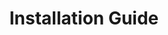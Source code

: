 ---
title: Installation Guide
description: About how install Turing AI.
docurl: /turing/0.3.5/installation-guide/
product: turing
---